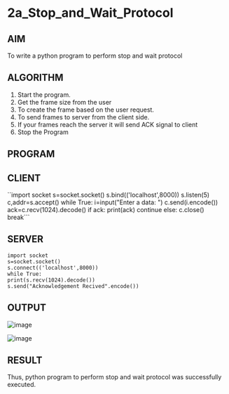 # 2a_Stop_and_Wait_Protocol
## AIM 
To write a python program to perform stop and wait protocol
## ALGORITHM
1. Start the program.
2. Get the frame size from the user
3. To create the frame based on the user request.
4. To send frames to server from the client side.
5. If your frames reach the server it will send ACK signal to client
6. Stop the Program
## PROGRAM
## CLIENT
``import socket
s=socket.socket()
s.bind(('localhost',8000))
s.listen(5)
c,addr=s.accept()
while True:
 i=input("Enter a data: ")
 c.send(i.encode())
 ack=c.recv(1024).decode()
 if ack:
   print(ack)
   continue
 else:
   c.close()
   break```
   ## SERVER
   ```
import socket
s=socket.socket()
s.connect(('localhost',8000))
while True:
 print(s.recv(1024).decode())
 s.send("Acknowledgement Recived".encode())

```
## OUTPUT

![image](https://github.com/keziahhhf/2a_Stop_and_Wait_Protocol/assets/155235704/1e057621-5b29-460e-bf67-0d89392db78a)

![image](https://github.com/keziahhhf/2a_Stop_and_Wait_Protocol/assets/155235704/b2afac51-87a5-4dbd-8440-a7d5058a1ce2)

## RESULT
Thus, python program to perform stop and wait protocol was successfully executed.
